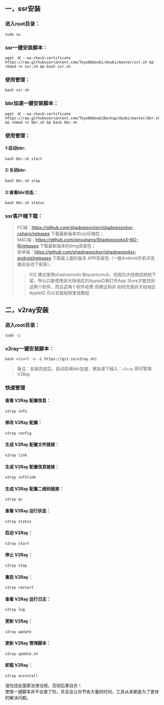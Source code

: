 ## 一，ssr安装
### 进入root目录：
	sudo su
### ssr一键安装脚本：
    wget -N --no-check-certificate https://raw.githubusercontent.com/ToyoDAdoubi/doubi/master/ssr.sh && chmod +x ssr.sh && bash ssr.sh
### 使用管理：
    bash ssr.sh
### bbr加速一键安装脚本：
    wget -N --no-check-certificate https://raw.githubusercontent.com/ToyoDAdoubiBackup/doubi/master/bbr.sh && chmod +x bbr.sh && bash bbr.sh
### 使用管理：
#### 1:启动bbr:
    bash bbr.sh start
#### 2:关闭bbr:
    bash bbr.sh stop
#### 3:查看bbr状态：
    bash bbr.sh status
### ssr客户端下载：
> PC端：https://github.com/shadowsocksrr/shadowsocksr-csharp/releases
下载最新版本的zip压缩包；  
> MAC端：https://github.com/qinyuhang/ShadowsocksX-NG-R/releases
下载最新版本的dmg安装包；  
> 安卓端：https://github.com/shadowsocksrr/shadowsocksr-android/releases
下载最上面的版本 APK安装包（一般Android手机浏览器会自动下安装）。  
>> IOS 建议使用shadowrockt 和quantumult，但因为大陆商店统统下架，所以只能使用非大陆地区的AppleID再打开App Store才能找到这两个软件，而且这两个软件收费 但建议购买 如何充值非大陆地区AppleID 可以去我视频里找教程

## 二，v2ray安装

### 进入root目录：
    sudo -i

### v2ray一键安装脚本：
    bash <(curl -s -L https://git.io/v2ray.sh)

> 备注：安装完成后，自动启用bbr加速，根目录下输入：`v2ray` 即可管理 V2Ray

### 快速管理
#### 查看 V2Ray 配置信息：
    v2ray info
#### 修改 V2Ray 配置：
    v2ray config
#### 生成 V2Ray 配置文件链接：
    v2ray link
#### 生成 V2Ray 配置信息链接：
    v2ray infolink
#### 生成 V2Ray 配置二维码链接：
    v2ray qr
#### 查看 V2Ray 运行状态：
    v2ray status
#### 启动 V2Ray：
    v2ray start
#### 停止 V2Ray：
    v2ray stop
#### 重启 V2Ray：
    v2ray restart
#### 查看 V2Ray 运行日志：
    v2ray log
#### 更新 V2Ray：
    v2ray update
#### 更新 V2Ray 管理脚本：
    v2ray update.sh
#### 卸载 V2Ray：
    v2ray uninstall

请勿违反国家法律法规，否则后果自负！  
使用一键脚本并不会害了你，并且会让你节省大量的时间，工具从来都是为了更快的解决问题。
